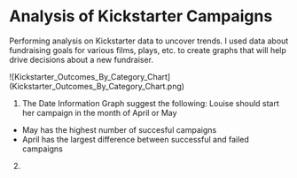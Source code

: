 # Analysis of Kickstarter Campaigns
Performing analysis on Kickstarter data to uncover trends.  I used data about fundraising goals for various films, plays, etc. to create graphs that will help drive decisions about a new fundraiser.

![Kickstarter_Outcomes_By_Category_Chart] (Kickstarter_Outcomes_By_Category_Chart.png)


1. The Date Information Graph suggest the following:  Louise should start her campaign in the month of April or May
- May has the highest number of succesful campaigns
- April has the largest difference between successful and failed campaigns

2. 
